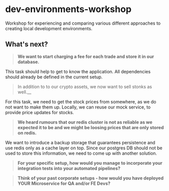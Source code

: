 # dev-environments-workshop
Workshop for experiencing and comparing various different approaches to creating local development environments.

## What's next?
>__We want to start charging a fee for each trade and store it in our database.__

This task should help to get to know the application. All dependencies should already be defined in the current setup.

>In addition to to our crypto assets, we now want to sell stonks as well.__

For this task, we need to get the stock prices from somewhere, as we do not want to make them up. Locally, we can reuse our mock service, to provide price updates for stocks.

>__We heard rumours that our redis cluster is not as reliable as we expected it to be and we might be loosing prices that are only stored on redis.__

We want to introduce a backup storage that guarantees persistence and use redis only as a cache layer on top. Since our postgres DB should not be used to store this information, we need to come up with another solution.

>__For your specific setup, how would you manage to incorporate your integration tests into your automated pipelines?__


>__Think of your past corporate setups - how would you have deployed YOUR Microservice for QA and/or FE Devs?__
